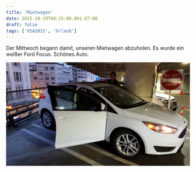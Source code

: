 ```yaml
---
title: 'Mietwagen'
date: 2015-10-29T08:15:00.001-07:00
draft: false
tags: ['USA2015', 'Urlaub']
---
```


Der Mittwoch begann damit, unseren Mietwagen abzuholen. Es wurde ein weißer Ford Focus. Schönes Auto.

![](/urlaub11to15-images/15/1446131711421.jpg)